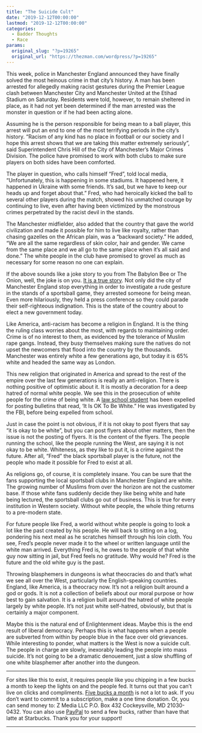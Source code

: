 ```yaml
---
title: "The Suicide Cult"
date: "2019-12-12T00:00:00"
lastmod: "2019-12-12T00:00:00"
categories:
  - Badder Thoughts
  - Race
params:
  original_slug: "?p=19265"
  original_url: "https://thezman.com/wordpress/?p=19265"
---
```


This week, police in Manchester England announced they have finally
solved the most heinous crime in that city’s history. A man has been
arrested for allegedly making racist gestures during the Premier League
clash between Manchester City and Manchester United at the Etihad
Stadium on Saturday. Residents were told, however, to remain sheltered
in place, as it had not yet been determined if the man arrested was the
monster in question or if he had been acting alone.

Assuming he is the person responsible for being mean to a ball player,
this arrest will put an end to one of the most terrifying periods in the
city’s history. “Racism of any kind has no place in football or our
society and I hope this arrest shows that we are taking this matter
extremely seriously”, said Superintendent Chris Hill of the City of
Manchester’s Major Crimes Division. The police have promised to work
with both clubs to make sure players on both sides have been comforted.

The player in question, who calls himself “Fred”, told local media,
“Unfortunately, this is happening in some stadiums. It happened here, it
happened in Ukraine with some friends. It’s sad, but we have to keep our
heads up and forget about that.” Fred, who had heroically kicked the
ball to several other players during the match, showed his unmatched
courage by continuing to live, even after having been victimized by the
monstrous crimes perpetrated by the racist devil in the stands.

The Manchester midfielder, also added that the country that gave the
world civilization and made it possible for him to live like royalty,
rather than chasing gazelles on the African plain, was a “backward
society.” He added, “We are all the same regardless of skin color, hair
and gender. We came from the same place and we all go to the same place
when it’s all said and done.” The white people in the club have promised
to grovel as much as necessary for some reason no one can explain.

If the above sounds like a joke story to you from The Babylon Bee or The
Onion, well, the joke is on you. [It is a true
story](https://www.espn.com/soccer/manchester-united/story/4008579/man-city-vs-man-united-racist-incident-greater-manchester-police-make-arrest).
Not only did the city of Manchester England stop everything in order to
investigate a rude gesture in the stands of a sportsball game, they
arrested someone for being mean. Even more hilariously, they held a
press conference so they could parade their self-righteous indignation.
This is the state of the country about to elect a new government today.

Like America, anti-racism has become a religion in England. It is the
thing the ruling class worries about the most, with regards to
maintaining order. Crime is of no interest to them, as evidenced by the
tolerance of Muslim rape gangs. Instead, they busy themselves making
sure the natives do not upset the newcomers that flood into the country
by the thousands. Manchester was entirely white a few generations ago,
but today it is 65% white and headed the same way as London.

This new religion that originated in America and spread to the rest of
the empire over the last few generations is really an anti-religion.
There is nothing positive of optimistic about it. It is mostly a
decoration for a deep hatred of normal white people. We see this in the
prosecution of white people for the crime of being white. A [law school
student](http://www.theamericanmirror.com/law-school-student-interrogated-by-fbi-expelled-over-its-okay-to-be-white-flyers/)
has been expelled for posting bulletins that read, ‘It Is OK To Be
White.” He was investigated by the FBI, before being expelled from
school.

Just in case the point is not obvious, if it is not okay to post flyers
that say “it is okay to be white”, but you can post flyers about other
matters, then the issue is not the posting of flyers. It is the content
of the flyers. The people running the school, like the people running
the West, are saying it is not okay to be white. Whiteness, as they like
to put it, is a crime against the future. After all, “Fred” the black
sportsball player is the future, not the people who made it possible for
Fred to exist at all.

As religions go, of course, it is completely insane. You can be sure
that the fans supporting the local sportsball clubs in Manchester
England are white. The growing number of Muslims from over the horizon
are not the customer base. If those white fans suddenly decide they like
being white and hate being lectured, the sportsball clubs go out of
business. This is true for every institution in Western society. Without
white people, the whole thing returns to a pre-modern state.

For future people like Fred, a world without white people is going to
look a lot like the past created by his people. He will back to sitting
on a log, pondering his next meal as he scratches himself through his
loin cloth. You see, Fred’s people never made it to the wheel or written
language until the white man arrived. Everything Fred is, he owes to the
people of that white guy now sitting in jail, but Fred feels no
gratitude. Why would he? Fred is the future and the old white guy is the
past.

Throwing blasphemers in dungeons is what theocracies do and that’s what
we see all over the West, particularly the English-speaking countries.
England, like America, is a theocracy now. It’s not a religion built
around a god or gods. It is not a collection of beliefs about our moral
purpose or how best to gain salvation. It is a religion built around the
hatred of white people largely by white people. It’s not just white
self-hatred, obviously, but that is certainly a major component.

Maybe this is the natural end of Enlightenment ideas. Maybe this is the
end result of liberal democracy. Perhaps this is what happens when a
people are subverted from within by people blue in the face over old
grievances. While interesting to ponder, what matters is the West is now
a suicide cult. The people in charge are slowly, inexorably leading the
people into mass suicide. It’s not going to be a dramatic denouement,
just a slow shuffling of one white blasphemer after another into the
dungeon.

------------------------------------------------------------------------

For sites like this to exist, it requires people like you chipping in a
few bucks a month to keep the lights on and the people fed. It turns out
that you can’t live on clicks and compliments.
<a href="https://www.subscribestar.com/the-z-blog"
rel="noopener noreferrer" target="_blank">Five bucks a month</a> is not
a lot to ask. If you don’t want to commit to a subscription, make a one
time donation. Or, you can send money to: Z Media LLC P.O. Box 432
Cockeysville, MD 21030-0432. You can also use <a
href="https://www.paypal.com/cgi-bin/webscr?cmd=_s-xclick&amp;hosted_button_id=UDAS2Q8JYA6CN&amp;source=url"
rel="noopener noreferrer" target="_blank">PayPal</a> to send a few
bucks, rather than have that latte at Starbucks. Thank you for your
support!

------------------------------------------------------------------------

